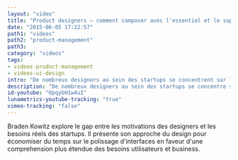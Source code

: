 ```yaml
---
layout: "video"
title: "Product designers – comment composer avec l'essentiel et le superflu ?"
date: "2015-06-05 17:22:57"
path1: "videos"
path2: "product-management"
path3:
category: "videos"
tags:
- videos-product-management
- videos-ui-design
intro: "De nombreux designers au sein des startups se concentrent sur le look & feel de leur produit. Néanmoins, cette approche devient rapidement obsolète si il n'y a pas d'apport de solutions aux besoins utilisateurs."
description: "De nombreux designers au sein des startups se concentre sur le look & feel de leur produit. Néanmoins, cette approche devient rapidement obsolète si il n'y a pas d'apport de solutions aux besoins utilisateurs."
id-youtube: "OpqybH1w4uI"
lunametrics-youtube-tracking: "true"
vimeo-tracking: "false"
---
```


Braden Kowitz explore le gap entre les motivations des designers et les besoins réels des startups. Il présente son approche du design pour économiser du temps sur le polissage d'interfaces en faveur d'une comprehension plus étendue des besoins utilisateurs et business.
